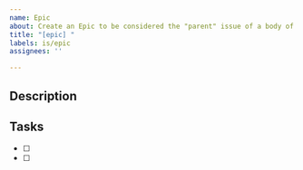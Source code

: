 ```yaml
---
name: Epic
about: Create an Epic to be considered the "parent" issue of a body of work.
title: "[epic] "
labels: is/epic
assignees: ''

---
```


## Description
<!-- A clear and concise description of this epic. -->

## Tasks
<!-- Reference issues that are encompassed by this epic. -->

- [ ]
- [ ]
